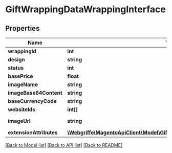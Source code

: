# GiftWrappingDataWrappingInterface

## Properties
Name | Type | Description | Notes
------------ | ------------- | ------------- | -------------
**wrappingId** | **int** |  | [optional] 
**design** | **string** |  | 
**status** | **int** |  | 
**basePrice** | **float** |  | 
**imageName** | **string** |  | [optional] 
**imageBase64Content** | **string** |  | [optional] 
**baseCurrencyCode** | **string** |  | [optional] 
**websiteIds** | **int[]** |  | [optional] 
**imageUrl** | **string** | Wrapping image URL. | [optional] 
**extensionAttributes** | [**\Webgriffe\MagentoApiClient\Model\GiftWrappingDataWrappingExtensionInterface**](GiftWrappingDataWrappingExtensionInterface.md) |  | [optional] 

[[Back to Model list]](../README.md#documentation-for-models) [[Back to API list]](../README.md#documentation-for-api-endpoints) [[Back to README]](../README.md)


